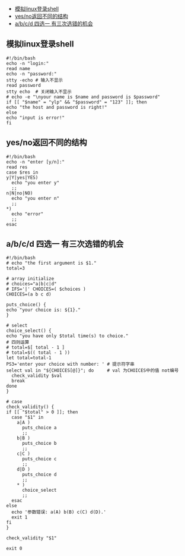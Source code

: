 - [模拟linux登录shell](#user-content-模拟linux登录shell)
- [yes/no返回不同的结构](#user-content-yes/no返回不同的结构)
- [a/b/c/d 四选一 有三次选错的机会](#user-content-abcd)

## 模拟linux登录shell

  ```
#!/bin/bash
echo -n "login:"
read name
echo -n "password:"
stty -echo # 输入不显示
read password 
stty echo  # 关闭输入不显示
# echo -e "\nyour name is $name and password is $password"
if [[ "$name" = "ylp" && "$password" = "123" ]]; then
  echo "the host and password is right!"
else
  echo "input is error!"
fi
  ```
  
## yes/no返回不同的结构

  ```
#!/bin/bash
echo -n "enter [y/n]:"
read res 
case $res in
  y|Y|yes|YES) 
    echo "you enter y"
    ;;  
  n|N|no|NO)
    echo "you enter n"
    ;;  
  *)  
    echo "error"
    ;;  
esac
  ```
  
<a name="abcd"><h2> a/b/c/d 四选一 有三次选错的机会</h2></a>

  ```
#!/bin/bash                                                                                           
# echo "the first argument is $1."
total=3

# array initialize
# choices="a|b|c|d"
# IFS='|' CHOICES=( $choices )
CHOICES=(a b c d)

puts_choice() {
  echo "your choice is: ${1}."
}

# select
choice_select() {
  echo "you have only $total time(s) to choice."
  # 四则运算
  # total=$[ total - 1 ]
  # total=$(( total - 1 ))
  let total=total-1
  PS3='enter your choice with number: ' # 提示符字串
  select val in "${CHOICES[@]}"; do     # val 为CHOICES中的值 not编号 
    check_validity $val
    break
  done
}

# case
check_validity() {
  if [[ "$total" > 0 ]]; then
    case "$1" in
      a|A )
        puts_choice a
        ;;  
      b|B )
        puts_choice b
        ;;  
      c|C )
        puts_choice c
        ;;  
      d|D )
        puts_choice d 
        ;;  
      * ) 
        choice_select
        ;;  
    esac
  else
    echo '参数错误: a(A) b(B) c(C) d(D).'
    exit 1
  fi  
}

check_validity "$1"

exit 0
  ```
  
  
